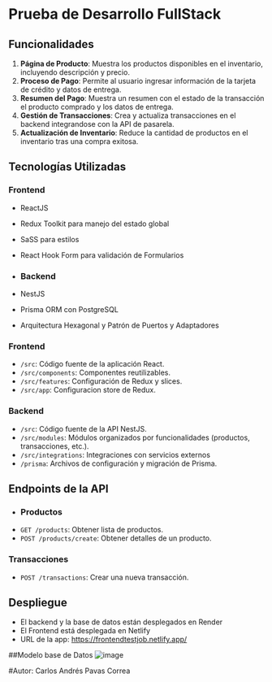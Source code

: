# Prueba de Desarrollo FullStack

## Funcionalidades
1. **Página de Producto**: Muestra los productos disponibles en el inventario, incluyendo descripción y precio.
2. **Proceso de Pago**: Permite al usuario ingresar información de la tarjeta de crédito y datos de entrega.
3. **Resumen del Pago**: Muestra un resumen con el estado de la transacción el producto comprado y los datos de entrega.
4. **Gestión de Transacciones**: Crea y actualiza transacciones en el backend integrandose con la API de pasarela.
5. **Actualización de Inventario**: Reduce la cantidad de productos en el inventario tras una compra exitosa.

## Tecnologías Utilizadas

### Frontend
- ReactJS
- Redux Toolkit para manejo del estado global
- SaSS para estilos
- React Hook Form para validación de Formularios

- ### Backend
- NestJS
- Prisma ORM con PostgreSQL
- Arquitectura Hexagonal y Patrón de Puertos y Adaptadores

### Frontend
- `/src`: Código fuente de la aplicación React.
- `/src/components`: Componentes reutilizables.
- `/src/features`: Configuración de Redux y slices.
- `/src/app`: Configuracion store de Redux.

### Backend
- `/src`: Código fuente de la API NestJS.
- `/src/modules`: Módulos organizados por funcionalidades (productos, transacciones, etc.).
- `/src/integrations`: Integraciones con servicios externos
- `/prisma`: Archivos de configuración y migración de Prisma.

## Endpoints de la API
- ### Productos
- `GET /products`: Obtener lista de productos.
- `POST /products/create`: Obtener detalles de un producto.

### Transacciones
- `POST /transactions`: Crear una nueva transacción.

## Despliegue

- El backend y la base de datos están desplegados en Render
- El Frontend está desplegada en Netlify
- URL de la app: https://frontendtestjob.netlify.app/


##Modelo base de Datos
![image](https://github.com/user-attachments/assets/e7f3661a-f08a-49b3-a9e9-14d717a4d1dd)


#Autor:
Carlos Andrés Pavas Correa
